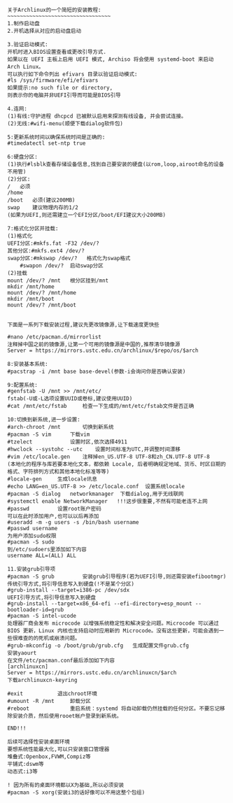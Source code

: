 ~~~~~~~~~~~~~~~~~~~~~~~~~~~~~~~~~~
关于Archlinux的一个简短的安装教程:
~~~~~~~~~~~~~~~~~~~~~~~~~~~~~~~~~
1.制作启动盘
2.开机选择从对应的启动盘启动

3.验证启动模式:
开机时进入BIOS设置查看或更改引导方式.
如果以在 UEFI 主板上启用 UEFI 模式, Archiso 将会使用 systemd-boot 来启动 Arch Linux。
可以执行如下命令列出 efivars 目录以验证启动模式: 
#ls /sys/firmware/efi/efivars
如果提示:no such file or directory,
则表示你的电脑并非UEFI引导而可能是BIOS引导

4.连网:
(1)有线:守护进程 dhcpcd 已被默认启用来探测有线设备, 并会尝试连接。
(2)无线:#wifi-menu(顺便下载dialog软件包)

5:更新系统时间以确保系统时间是正确的:
#timedatectl set-ntp true

6:硬盘分区:
(1)执行#lsblk查看存储设备信息,找到自己要安装的硬盘(以rom,loop,airoot命名的设备不用管)
(2)分区:
/	必须
/home	
/boot	必须(建议200MB)
swap	建议物理内存的1/2
(如果为UEFI,则还需建立一个EFI分区/boot/EFI建议大小200MB)

7:格式化分区并挂载:
(1)格式化
UEFI分区:#mkfs.fat -F32 /dev/?
其他分区:#mkfs.ext4 /dev/?
swap分区:#mkswap /dev/?	格式化为swap格式
	#swapon /dev/?	启动swap分区
(2)挂载
mount /dev/? /mnt   根分区挂到/mnt
mkdir /mnt/home
mount /dev/? /mnt/home
mkdir /mnt/boot
mount /dev/? /mnt/boot


下面是一系列下载安装过程,建议先更改镜像源,让下载速度更快些

#nano /etc/pacman.d/mirrorlist
注释掉中国之前的镜像源,让第一个可用的镜像源是中国的,推荐清华镜像源
Server = https://mirrors.ustc.edu.cn/archlinux/$repo/os/$arch

8:安装基本系统:
#pacstrap -i /mnt base base-devel(参数-i会询问你是否确认安装)

9:配置系统:
#genfstab -U /mnt >> /mnt/etc/
fstab(-U或-L选项设置UUID或卷标,建议使用UUID)
#cat /mnt/etc/fstab		检查一下生成的/mnt/etc/fstab文件是否正确

10:切换到新系统,进一步设置:
#arch-chroot /mnt		切换到新系统
#pacman -S vim		下载vim
#tzelect			设置时区,依次选择4911
#hwclock --systohc --utc 	设置时间标准为UTC,并调整时间漂移
#vim /etc/locale.gen	注释掉en_US.UTF-8 UTF-8和zh_CN.UTF-8 UTF-8
(本地化的程序与库若要本地化文本，都依赖 Locale, 后者明确规定地域、货币、时区日期的格式、字符排列方式和其他本地化标准等等)
#locale-gen		生成locale讯息
#echo LANG=en_US.UTF-8 >> /etc/locale.conf	设置系统locale
#pacman -S dialog	networkmanager	下载dialog,用于无线联网
#systemctl enable NetworkManager   !!!这步很重要,不然有可能老连不上网
#passwd			设置root账户密码
可以在此时添加用户,也可以以后再添加
#useradd -m -g users -s /bin/bash username
#passwd username
为用户添加sudo权限
#pacman -S sudo 
到/etc/sudoers里添加如下内容
username ALL=(ALL) ALL

11.安装grub引导项
#pacman -S grub 		安装grub引导程序(若为UEFI引导,则还需安装efibootmgr)
传统引导方式,将引导信息写入到硬盘(!不是某个分区)
#grub-install --target=i386-pc /dev/sdx		
UEFI引导方式,将引导信息写入到硬盘
#grub-install --target=x86_64-efi --efi-directory=esp_mount --bootloader-id=grub     
#pacman -S intel-ucode	
处理器厂商会发布 microcode 以增强系统稳定性和解决安全问题。Microcode 可以通过 BIOS 更新，Linux 内核也支持启动时应用新的 Microcode。没有这些更新，可能会遇到一些很难查的的死机或崩溃问题。
#grub-mkconfig -o /boot/grub/grub.cfg	生成配置文件grub.cfg
安装yaourt
在文件/etc/pacman.conf最后添加如下内容
[archlinuxcn]
Server = https://mirrors.ustc.edu.cn/archlinuxcn/$arch
下载archlinuxcn-keyring

#exit			退出chroot环境
#umount -R /mnt		卸载分区
#reboot 			重启系统：systemd 将自动卸载仍然挂载的任何分区。不要忘记移除安装介质，然后使用rooet帐户登录到新系统。

END!!! 

后续可选择性安装桌面环境
要想系统性能最大化,可以只安装窗口管理器
堆叠式:Openbox,FVWM,Compiz等
平铺式:dswm等
动态式:i3等

! 因为所有的桌面环境都以X为基础,所以必须安装
#pacman -S xorg(安装i3的话好像可以不用这整个包组)
